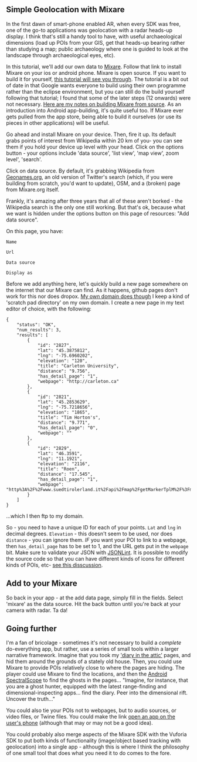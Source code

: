 ## Simple Geolocation with Mixare

In the first dawn of smart-phone enabled AR, when every SDK was free, one of the go-to applications was geolocation with a radar heads-up display. I think that's still a handy tool to have, with useful archaeological dimensions (load up POIs from your GIS, get that heads-up bearing rather than studying a map; public archaeology where one is guided to look at the landscape through archaeological eyes, etc). 

In this tutorial, we'll add our own data to [Mixare](http://www.mixare.org/). Follow that link to install Mixare on your ios or android phone. Mixare is open source. If you want to build it for yourself, [this tutorial will see you through](https://sashageekette.wordpress.com/2012/12/02/getting-started-with-mixare-on-eclipse/). The tutorial is a bit out of date in that Google wants everyone to build using their own programme rather than the eclipse environment, but you can still do the build yourself following that tutorial; I found that some of the later steps (12 onwards) were not necessary. [Here are my notes on building Mixare from source](mixare-from-source.md). As an introduction into Android app-building, it's quite useful too. If Mixare ever gets pulled from the app store, being able to build it ourselves (or use its pieces in other applications) will be useful.

Go ahead and install Mixare on your device. Then, fire it up. Its default grabs points of interest from Wikipedia within 20 km of you- you can see them if you hold your device up level with your head. Click on the options button - your options include 'data source', 'list view', 'map view', zoom level', 'search'. 

Click on data source. By default, it's grabbing Wikipedia from [Geonames.org](http://www.geonames.org/export/wikipedia-webservice.html), an old version of Twitter's search (which, if you were building from scratch, you'd want to update), OSM, and a (broken) page from Mixare.org itself.

Frankly, it's amazing after three years that all of these aren't borked - the Wikipedia search is the only one still working. But that's ok, because what we want is hidden under the options button on this page of resources: "Add data source".

On this page, you have:
```
Name

Url

Data source

Display as
```

Before we add anything here, let's quickly build a new page somewhere on the internet that our Mixare can find. As it happens, github pages don't work for this nor does dropox. [My own domain does though](http://graeworks.net/mixdata.json) I keep a kind of 'scratch pad directory' on my own domain. I create a new page in my text editor of choice, with the following:

```
{
    "status": "OK",
    "num_results": 3,
    "results": [
        {
            "id": "2827",
            "lat": "45.3875812",
            "lng": "-75.6960202",
            "elevation": "120",
            "title": "Carleton University",
            "distance": "9.756",
            "has_detail_page": "1",
            "webpage": "http://carleton.ca"
        },
        {
            "id": "2821",
            "lat": "45.2853629",
            "lng": "-75.7218656",
            "elevation": "1865",
            "title": "Tim Horton's",
            "distance": "9.771",
            "has_detail_page": "0",
            "webpage": ""
        },
        {
            "id": "2829",
            "lat": "46.3591",
            "lng": "11.1921",
            "elevation": "2116",
            "title": "Roen",
            "distance": "17.545",
            "has_detail_page": "1",
            "webpage": "http%3A%2F%2Fwww.suedtirolerland.it%2Fapi%2Fmap%2FgetMarkerTplM%2F%3Fmarker_id%3D2829%26project_id%3D15%26lang_id%3D9"
        }
    ]
}
```
...which I then ftp to my domain.

So - you need to have a unique ID for each of your points. `Lat` and `lng` in decimal degrees. `Elevation` - this doesn't seem to be used, nor does `distance` - you can ignore them. *IF* you want your POI to link to a webpage, then `has_detail_page` has to be set to 1, and the URL gets put in the `webpage` bit. Make sure to validate your JSON with [JSONLint](http://jsonlint.com/). It is possible to modify the source code so that you can have different kinds of icons for different kinds of POIs, etc- [see this disscussion](https://github.com/abduegal/mixare/wiki/Data-handler).

## Add to your Mixare

So back in your app - at the add data page, simply fill in the fields. Select 'mixare' as the data source. Hit the back button until you're back at your camera with radar. Ta da! 

## Going further

I'm a fan of bricolage - sometimes it's not necessary to build a *complete* do-everything app, but rather, use a series of small tools within a larger narrative framework.  Imagine that you took my ['diary in the attic'](https://www.dropbox.com/s/y1cu6ee6j77of87/nilediary.pdf?dl=0) pages, and hid them around the grounds of a stately old house. Then, you could use Mixare to provide POIs relatively close to where the pages are hiding. The player could use Mixare to find the locations, and then the [Android SpectralScope](https://www.dropbox.com/s/prgpqdoia3ugbdk/nilediary3.apk?dl=0) to find the ghosts in the pages...  "Imagine, for instance, that you are a ghost hunter, equipped with the latest range-finding and dimensional-inspecting apps... find the diary. Peer into the dimensional rift. Uncover the truth..."

You could also tie your POIs not to webpages, but to audio sources, or video files, or Twine files. You could make the link [open an app on the user's phone](http://stackoverflow.com/questions/16153863/html-link-to-launch-an-app-if-installed-or-go-to-a-website-if-not) (although that may or may not be a good idea).

You could probably also merge aspects of the Mixare SDK with the Vuforia SDK to put both kinds of functionality (image/object based tracking with geolocation) into a single app - although this is where I think the philosophy of one small tool that does what you need it to do comes to the fore.

